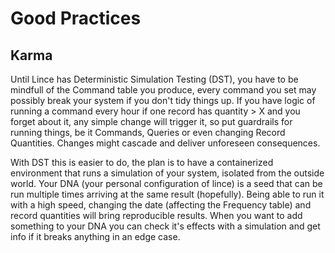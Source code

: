 # Good Practices

## Karma

Until Lince has Deterministic Simulation Testing (DST), you have to be mindfull of the Command table you produce, every command you set may possibly break your system if you don't tidy things up. If you have logic of running a command every hour if one record has quantity > X and you forget about it, any simple change will trigger it, so put guardrails for running things, be it Commands, Queries or even changing Record Quantities. Changes might cascade and deliver unforeseen consequences.

With DST this is easier to do, the plan is to have a containerized environment that runs a simulation of your system, isolated from the outside world. Your DNA (your personal configuration of lince) is a seed that can be run multiple times arriving at the same result (hopefully). Being able to run it with a high speed, changing the date (affecting the Frequency table) and record quantities will bring reproducible results. When you want to add something to your DNA you can check it's effects with a simulation and get info if it breaks anything in an edge case.
